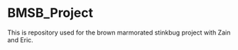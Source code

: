 # BMSB_Project

This is repository used for the brown marmorated stinkbug project with Zain and Eric. 
